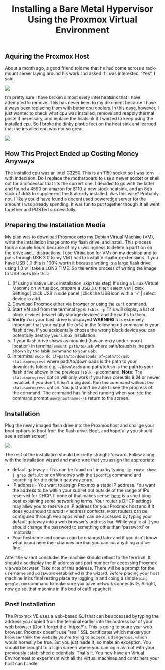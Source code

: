 ﻿---
layout: post
title: Installing a Bare Metal Hypervisor Using the Proxmox Virtual Environment
---
[comment]: # (Installing a Bare Metal Hypervisor Using the Proxmox Virtual Environment)
## Aquiring the Proxmox Host
About a month ago, a good friend told me that he had come across a rack-mount server laying around his work and asked if I was interested. “Yes”, I said.



<img src="{{site.baseurl}}/assets/img/2019-11-07-pic1">



I’m pretty sure I have broken almost every intel heatsink that I have attempted to remove.  This has never been to my detriment because I have always been replacing them with better cpu coolers. In this case, however, I just wanted to check what cpu was installed, remove and reapply thermal paste if necessary, and replace the heatsink if I wanted to keep using the installed cpu. So I broke the dinky plastic feet on the heat sink and learned that the installed cpu was not so great.



<img src="{{site.baseurl}}/assets/img/2019-11-07-pic2">



## How This Project Ended up Costing Money Anyways



The installed cpu was an Intel G3250. This is an 1150 socket so I was torn with indecision. Do I replace the motherboard to use a newer socket or shell out for a processor that fits the current one. I decided to go with the latter and found a 4590 on amazon for $110, a new stock heatsink, and an 8gb stick of ddr3 to supplement the 8 already installed. Was this wise? Probably not, I likely could have found a decent used poweredge server for the amount I was already spending. It was fun to put together though. It all went together and POSTed successfully.



## Preparing the Installation Media



My plan was to download Proxmox onto my Debian Virtual Machine (VM), write the installation image onto my flash drive, and install. This process took a couple hours because of my unwillingness to delete a partition on the drive and… distractions. I use Virtualbox for VMs on my desktop and to pass through USB 3.0 to my VM I had to install Virtualbox extensions. If you have USB 3.0 this is 100% worth it because writing to a large flash drive using 1.0 will take a LONG TIME. So the entire process of writing the image to USB looks like this:

 1. (If using a native Linux installation, skip this step) If using a Linux Virtual Machine on VirtualBox, prepare a USB 3.0 filter: select VM \| click Settings \| click USB in side panel \| click the USB icon with a '+' \| select device to add.
 2. Download Proxmox either via browser or using the `curl` command.
 3. Start VM and from the terminal type: `lsblk -p` This will display a list of block devices (essentially storage devices) and the paths to them.
 4. **Verify** that your flash drive is displayed
**WARNING** It is extremely important that your output file (`of=`) in the following dd command is your flash drive. If you accidentally choose the wrong block device you can potentially destroy your Linux installation.
 5. If your flash drive shows as mounted (has an entry under mount location) in terminal `umount path/to/usb` where path/to/usb is the path shown by the lsblk command to your usb.
 6. In terminal `sudo dd if=path/to/downloads of=path/to/usb status=progress` where path/to/downloads is the path to your downloads folder e.g. `~/Downloads` and path/to/usb is the path to your flash drive shown in the previous `lsblk -p` command.
 **Note:** The `status=progress` option will only work if you have coreutils 8.24 or newer installed.  If you don't, it isn't a big deal. Run the command without the `status=progress` option.  You just won't be able to see the progress of the command.  The command has finished running when you see the command prompt `user@hostname:~/$` return to the screen.


## Installation
Plug the newly imaged flash drive into the Proxmox host and change your boot options to boot from the flash drive.   Boot, and hopefully you should see a splash screen!

<img src="{{site.baseurl}}/assets/img/2019-11-07-pic3">

  The rest of the installation should be pretty straight-forward.  Follow along with the installation wizard and make sure that you assign the appropriate:

 * default gateway  - This can be found on Linux by typing:
 `ip route show | grep default`
 or on Windows with the `ipconfig` command and searching for the default gateway entry.
 * IP address - You want to assign Proxmox a static IP address.  You want the address to be within your subnet but outside of the range of IPs reserved for DHCP.  If none of that makes sense, [here]([https://www.excitingip.com/361/what-are-dns-dhcp-ip-addresses-and-subnet-mask/](https://www.excitingip.com/361/what-are-dns-dhcp-ip-addresses-and-subnet-mask/)) is a short blog post explaining some networking terms.  Your router's DHCP settings may allow you to reserve an IP address for your Proxmox host and if it does you should to avoid IP address conflicts.  Most routers can be configured through web apps which can be accessed by typing your default gateway into a web browser's address bar.  While you're at it you should change the password to something other than 'password' or 'motorola'.
 * Your hostname and domain can be changed later and if you don't know what to put here then chances are that you can put anything and be fine.

 After the wizard concludes the machine should reboot to the terminal.  It should also display the IP address and port number for accessing Proxmox via web browser.  Take note of this address.  There will be a prompt for the username and password established in the wizard.  Before placing your host machine in its final resting place try logging in and doing a simple `ping google.com` command to make sure you have network connectivity.  Alright, now go set that machine in it's bed of cat5 spaghetti.
 ## Post Installation
The Proxmox VE uses a web-based GUI that can be accessed by typing the address you copied from the terminal earlier into the address bar of your web browser (Don't forget the 'https://').  This is going to scare your web browser.  Proxmox doesn't use "real" SSL certificates which makes your browser think the website you're trying to access is dangerous, which would normally be true.  But you just made it, so make an exception.  You should be brought to a login screen where you can login as root with your previously established credentials.  That's it.  You now have an Virtual Environment to experiment with all the virtual machines and containers your host can handle.
